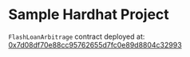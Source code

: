 # Sample Hardhat Project

`FlashLoanArbitrage` contract deployed at: [0x7d08df70e88cc95762655d7fc0e89d8804c32993](https://goerli.etherscan.io/address/0x7d08df70e88cc95762655d7fc0e89d8804c32993)
